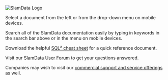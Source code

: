 
![SlamData Logo](/images/white-logo.png)

Select a document from the left or from the drop-down menu on mobile devices.

Search all of the SlamData documentation easily by typing in keywords in the search bar above or in the menu on mobile devices.

Download the helpful [SQL² cheat sheet](http://slamdata.com/wp-content/uploads/2016/03/slamdata-cheatsheet-20160329-2.pdf) for a quick reference document.

Visit our <a href="https://groups.google.com/forum/#!forum/slamdata-user" target=_blank>SlamData User Forum</a> to get your questions answered.

Companies may wish to visit our <a href="http://slamdata.com/support-portal/services/" target=_blank>commercial support and service offerings</a> as well.